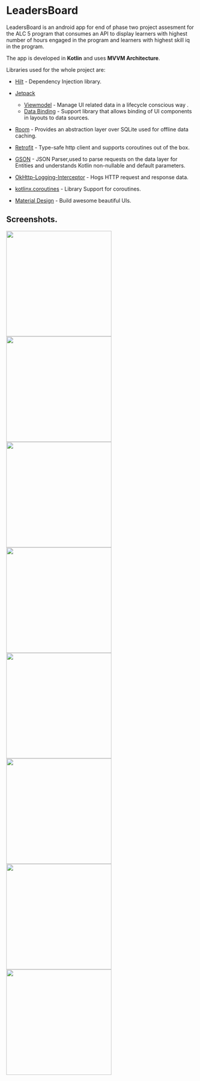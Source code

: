 # LeadersBoard
 LeadersBoard is an android app for end of phase two project assesment for the ALC 5 program that consumes an API to display learners with highest number of hours engaged in the program and learners with highest skill iq in the program.

 The app is developed in **Kotlin** and uses **MVVM Architecture**.

Libraries used for the whole project are:

- [Hilt](https://github.com/google/hilt) - Dependency Injection library.
- [Jetpack](https://developer.android.com/jetpack)
  - [Viewmodel](https://developer.android.com/topic/libraries/architecture/viewmodel) - Manage UI related data in a lifecycle conscious way .
  - [Data Binding](https://developer.android.com/topic/libraries/data-binding) - Support library that allows binding of UI components in  layouts to data sources.

- [Room]() - Provides an abstraction layer over SQLite used for offline data caching.
- [Retrofit](https://square.github.io/retrofit/) - Type-safe http client 
and supports coroutines out of the box.  
- [GSON](https://github.com/square/gson) - JSON Parser,used to parse 
requests on the data layer for Entities and understands Kotlin non-nullable 
and default parameters.
- [OkHttp-Logging-Interceptor](https://github.com/square/okhttp/blob/master/okhttp-logging-interceptor/README.md) - Hogs HTTP request and response data.
- [kotlinx.coroutines](https://github.com/Kotlin/kotlinx.coroutines) - Library Support for coroutines.
- [Material Design](https://material.io/develop/android/docs/getting-started/) - Build awesome beautiful UIs.

## Screenshots.
<img src="screenshots/splash_screen.png" width="280"/>   <img src="screenshots/fragment1.png" width="280"/>  <img src="screenshots/fragment2.png" width="280"/>   <img src="screenshots/submission_blank.png" width="280"/>  <img src="screenshots/submission_filled.png" width="280"/>   <img src="screenshots/submission_confirmation.png" width="280"/>  <img src="screenshots/submission_successful.png" width="280"/>   <img src="screenshots/submission_failed.png" width="280"/>

